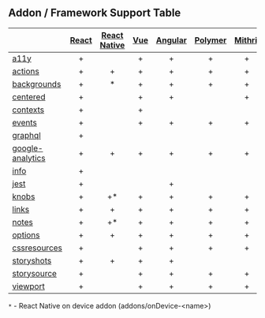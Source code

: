 ## Addon / Framework Support Table

| | [React](app/react)|[React Native](app/react-native)|[Vue](app/vue)|[Angular](app/angular)| [Polymer](app/polymer)| [Mithril](app/mithril)| [HTML](app/html)| [Marko](app/marko)| [Svelte](app/svelte)| [Riot](app/riot)| [Ember](app/ember)| [Preact](app/preact)|
| ----------- |:-------:|:-------:|:-------:|:-------:|:-------:|:-------:|:-------:|:-------:|:-------:|:-------:|:-------:|:-------:|
|[a11y](addons/a11y)                         |+| |+|+|+|+|+|+| | |+|+|
|[actions](addons/actions)                   |+|+|+|+|+|+|+|+|+|+|+|+|
|[backgrounds](addons/backgrounds)           |+|*|+|+|+|+|+|+|+|+|+|+|
|[centered](addons/centered)                 |+| |+|+| |+|+| |+| |+|+|
|[contexts](addons/contexts)                 |+| |+| | | | | | | | | |
|[events](addons/events)                     |+| |+|+|+|+|+|+| | |+|+|
|[graphql](addons/graphql)                   |+| | | | | | | | | | | |
|[google-analytics](addons/google-analytics) |+|+|+|+|+|+|+|+|+|+|+|+|
|[info](addons/info)                         |+| | | | | | | | | | | |
|[jest](addons/jest)                         |+| | |+| | |+| | | | | |
|[knobs](addons/knobs)                       |+|+*|+|+|+|+|+|+|+|+|+|+|
|[links](addons/links)                       |+|+|+|+|+|+|+| |+|+|+|+|
|[notes](addons/notes)                       |+|+*|+|+|+|+|+| |+|+|+|+|
|[options](addons/options)                   |+|+|+|+|+|+|+| |+|+|+|+|
|[cssresources](addons/cssresources)         |+| |+|+|+|+|+|+|+|+|+|+|
|[storyshots](addons/storyshots)             |+|+|+|+| | |+| |+|+| |+|
|[storysource](addons/storysource)           |+| |+|+|+|+|+|+|+|+|+|+|
|[viewport](addons/viewport)                 |+| |+|+|+|+|+|+|+|+|+|+|

`*` - React Native on device addon (addons/onDevice-\<name>) 
